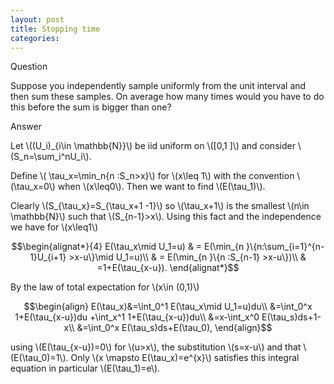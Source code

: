 ```yaml
---
layout: post
title: Stopping time
categories:
---
```


Question

Suppose you   independently  sample uniformly from the unit interval and then sum these samples. On average how many times would you have to do this before the sum is  bigger than one?


Answer

Let \\((U_i)_{i\in \mathbb{N}}\\) be iid uniform on \\([0,1 ]\\) and consider \\(S_n=\sum_i^nU_i\\).


Define \\( \tau_x=\min_n\{n :S_n>x\}\\) for \\(x\leq 1\\) with the convention \\(\tau_x=0\\) when \\(x\leq0\\). Then we want to find \\(E(\tau_1)\\).  


Clearly \\(S_{\tau_x}=S_{\tau_x+1 -1}\\) so  \\(\tau_x+1\\) is the smallest \\(n\in \mathbb{N}\\) such that \\(S_{n-1}>x\\). Using this fact and the independence we have   for \\(x\leq1\\)

$$\begin{alignat*}{4}
  E(\tau_x\mid U_1=u)
&  =  E(\min_{n }\{n:\sum_{i=1}^{n-1}U_{i+1} >x-u\}\mid U_1=u)\\
 & =   E(\min_{n }\{n  :S_{n-1} >x-u\})\\
 &  =1+E(\tau_{x-u}).
\end{alignat*}$$


By the law of total expectation for \\(x\in (0,1)\\)

$$\begin{align}  E(\tau_x)&=\int_0^1 E(\tau_x\mid U_1=u)du\\
  &=\int_0^x 1+E(\tau_{x-u})du  +\int_x^1 1+E(\tau_{x-u})du\\
  &=x-\int_x^0 E(\tau_s)ds+1-x\\
  &=\int_0^x E(\tau_s)ds+E(\tau_0),
\end{align}$$

using \\(E(\tau_{x-u})=0\\) for \\(u>x\\), the substitution \\(s=x-u\\) and that \\(E(\tau_0)=1\\). Only \\(x \mapsto E(\tau_x)=e^{x}\\) satisfies this integral equation in particular \\(E(\tau_1)=e\\).
